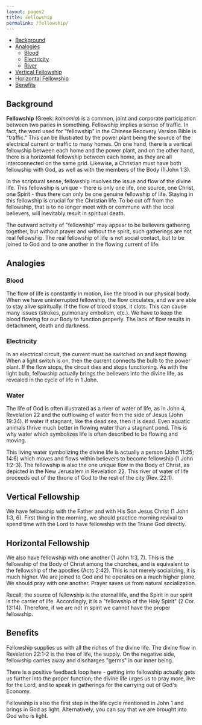 ```yaml
---
layout: pagev2
title: Fellowship
permalink: /fellowship/
---
```

- [Background](#background)
- [Analogies](#analogies)
  - [Blood](#blood)
  - [Electricity](#electricity)
  - [River](#river)
- [Vertical Fellowship](#vertical-fellowship)
- [Horizontal Fellowship](#horizontal-fellowship)
- [Benefits](#benefits)

## Background

**Fellowship** (Greek: *koinomia*) is a common, joint and corporate participation between two paries in something. Fellowship implies a sense of traffic. In fact, the word used for "fellowship" in the Chinese Recovery Version Bible is "traffic." This can be illustrated by the power plant being the source of the electrical current or traffic to many homes. On one hand, there is a vertical fellowship between each home and the power plant, and on the other hand, there is a horizontal fellowship between each home, as they are all interconnected on the same grid. Likewise, a Christian must have both fellowship with God, as well as with the members of the Body (1 John 1:3).

In the scriptural sense, fellowship involves the issue and flow of the divine life. This fellowship is unique - there is only one life, one source, one Christ, one Spirit - thus there can only be one genuine fellowship of life. Staying in this fellowship is crucial for the Christian life. To be cut off from the fellowship, that is to no longer meet with or commune with the local believers, will inevitably result in spiritual death.

The outward activity of "fellowship" may appear to be believers gathering together, but without prayer and without the spirit, such gatherings are not real fellowship. The real fellowship of life is not social contact, but to be joined to God and to one another in the flowing current of life.

## Analogies

### Blood

The flow of life is constantly in motion, like the blood in our physical body. When we have uninterrupted fellowship, the flow circulates, and we are able to stay alive spiritually. If the flow of blood stops, it clots. This can cause many issues (strokes, pulmonary embolism, etc.). We have to keep the blood flowing for our Body to function properly. The lack of flow results in detachment, death and darkness.

### Electricity

In an electrical circuit, the current must be switched on and kept flowing. When a light switch is on, then the current connects the bulb to the power plant. If the flow stops, the circuit dies and stops functioning. As with the light bulb, fellowship actually brings the believers into the divine life, as revealed in the cycle of life in 1 John.

### Water

The life of God is often illustrated as a river of water of life, as in John 4, Revelation 22 and the outflowing of water from the side of Jesus (John 19:34). If water if stagnant, like the dead sea, then it is dead. Even aquatic animals thrive much better in flowing water than a stagnant pond. This is why water which symbolizes life is often described to be flowing and moving.

This living water symbolizing the divine life is actually a person (John 11:25; 14:6) which moves and flows within believers to become fellowship (1 John 1:2-3). The fellowship is also the one unique flow in the Body of Christ, as depicted in the New Jerusalem in Revelation 22. This river of water of life proceeds out of the throne of God to the rest of the city (Rev. 22:1).

## Vertical Fellowship

We have fellowship with the Father and with His Son Jesus Christ (1 John 1:3, 6). First thing in the morning, we should practice morning revival to spend time with the Lord to have fellowship with the Triune God directly.

## Horizontal Fellowship

We also have fellowship with one another (1 John 1:3, 7). This is the fellowship of the Body of Christ among the churches, and is equivalent to the fellowship of the apostles (Acts 2:42). This is not merely socializing, it is much higher. We are joined to God and he operates on a much higher plane. We should pray with one another. Prayer saves us from natural socialization.

Recall: the source of fellowship is the eternal life, and the Spirit in our spirit is the carrier of life. Accordingly, it is a "fellowship of the Holy Spirit" (2 Cor. 13:14). Therefore, if we are not in spirit we cannot have the proper fellowship. 

## Benefits

Fellowship supplies us with all the riches of the divine life. The divine flow in Revelation 22:1-2 is the tree of life, the supply. On the negative side, fellowship carries away and discharges "germs" in our inner being. 

There is a positive feedback loop here - getting into fellowship actually gets us further into the proper function; the divine life urges us to pray more, live for the Lord, and to speak in gatherings for the carrying out of God's Economy.

Fellowship is also the first step in the life cycle mentioned in John 1 and brings in God as light. Alternatively, you can say that we are brought into God who is light.




